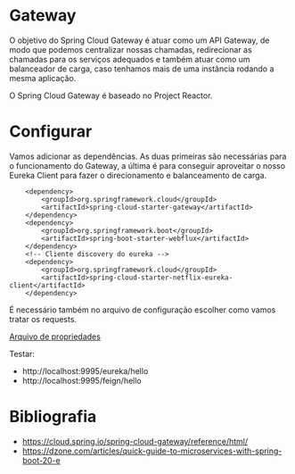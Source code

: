 # Gateway

O objetivo do Spring Cloud Gateway é atuar como um API Gateway, de modo que podemos centralizar nossas chamadas,
redirecionar as chamadas para os serviços adequados e também atuar como um balanceador de carga, caso tenhamos mais de
uma instância rodando a mesma aplicação.

O Spring Cloud Gateway é baseado no Project Reactor.

# Configurar

Vamos adicionar as dependências. As duas primeiras são necessárias para o funcionamento do Gateway, a última é para
conseguir aproveitar o nosso Eureka Client para fazer o direcionamento e balanceamento de carga.

		<dependency>
			<groupId>org.springframework.cloud</groupId>
			<artifactId>spring-cloud-starter-gateway</artifactId>
		</dependency>
		<dependency>
			<groupId>org.springframework.boot</groupId>
			<artifactId>spring-boot-starter-webflux</artifactId>
		</dependency>
		<!-- Cliente discovery do eureka -->
		<dependency>
			<groupId>org.springframework.cloud</groupId>
			<artifactId>spring-cloud-starter-netflix-eureka-client</artifactId>
		</dependency>

É necessário também no arquivo de configuração escolher como vamos tratar os requests.

[Arquivo de propriedades](/src/main/resources/application.yml)

Testar:

* http://localhost:9995/eureka/hello
* http://localhost:9995/feign/hello

# Bibliografia

* https://cloud.spring.io/spring-cloud-gateway/reference/html/
* https://dzone.com/articles/quick-guide-to-microservices-with-spring-boot-20-e